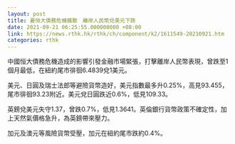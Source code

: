 ```yaml
---
layout: post
title: 憂恒大債務危機擴散　離岸人民幣兌美元下跌
date: 2021-09-21 06:25:55.000000000 +08:00
link: https://news.rthk.hk/rthk/ch/component/k2/1611549-20210921.htm
categories: rthk
---
```


中國恒大債務危機造成的影響引發金融市場緊張，打擊離岸人民幣表現，曾跌至1個月最低，在紐約尾市徘徊6.4839兌1美元。

美元、日圓及瑞士法郎等避險貨幣造好，美元指數最多升0.25%，高見93.455，尾市徘徊93.23附近。美元兌日圓跌近0.6%，低見109.33。

英鎊兌美元失守1.37，曾跌0.7%，低見1.3641。英倫銀行貨幣政策不確定性，加上天然氣價格急升，為英鎊帶來壓力。

加元及澳元等風險貨幣受壓，加元在紐約尾市跌約0.4%。
